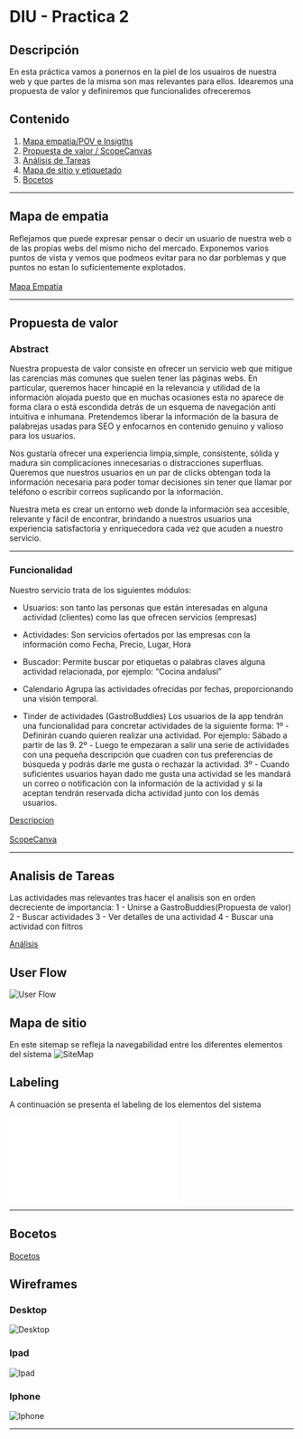 # DIU - Practica 2

## Descripción

En esta práctica vamos a ponernos en la piel de los usuairos de nuestra web y 
que partes de la misma son mas relevantes para ellos. 
Idearemos una propuesta de valor y definiremos que funcionalides ofreceremos

## Contenido

1. [Mapa empatia/POV e Insigths](#mapa-de-empatia)
2. [Propuesta de valor / ScopeCanvas](#propuesta-de-valor)
3. [Análisis de Tareas](#analisis-de-tareas)
4. [Mapa de sitio y etiquetado](#mapa-de-sitio)
5. [Bocetos](#bocetos)

---

## Mapa de empatia
Reflejamos que puede expresar pensar o decir un usuario de nuestra web o de las propias webs del mismo nicho del mercado. Exponemos varios puntos de vista y vemos que podmeos evitar para no dar porblemas y que puntos no estan lo suficientemente explotados.<br />  
[Mapa Empatia](Entrega/Entregables/Empathy%20Map%20Practica%202.pdf)

---

## Propuesta de valor
### Abstract
Nuestra propuesta de valor consiste en ofrecer un servicio web que mitigue las carencias más comunes que suelen tener las páginas webs. En particular, queremos hacer hincapié en la relevancia y utilidad de la información alojada puesto que en muchas ocasiones esta no aparece de forma clara o está escondida detrás de un esquema de navegación anti intuitiva e inhumana. Pretendemos liberar la información de la basura de palabrejas usadas para SEO y enfocarnos en contenido genuino y valioso para los usuarios.

Nos gustaría ofrecer una experiencia limpia,simple, consistente, sólida y madura sin complicaciones innecesarias o distracciones superfluas. Queremos que nuestros usuarios en un par de clicks obtengan toda la información necesaria para poder tomar decisiones sin tener que llamar por teléfono o escribir correos suplicando por la información. 

Nuestra meta es crear un entorno web donde la información sea accesible, relevante y fácil de encontrar, brindando a nuestros usuarios una experiencia satisfactoria y enriquecedora cada vez que acuden a nuestro servicio.

---

### Funcionalidad
Nuestro servicio trata de los siguientes módulos:
- Usuarios:
son tanto las personas que están interesadas en alguna actividad (clientes) como las que ofrecen servicios (empresas)

- Actividades:
Son servicios ofertados por las empresas con la información como Fecha, Precio, Lugar, Hora

- Buscador:
Permite buscar por etiquetas o palabras claves alguna actividad relacionada, por ejemplo: “Cocina andalusí”

- Calendario
Agrupa las actividades ofrecidas por fechas, proporcionando una visión temporal. 

- Tinder de actividades (GastroBuddies)
Los usuarios de la app tendrán una funcionalidad para concretar actividades de la siguiente forma:
1º - Definirán cuando quieren realizar una actividad. Por ejemplo: Sábado a partir de las 9.
2º - Luego te empezaran a salir una serie de actividades con una pequeña descripción que cuadren con tus preferencias de búsqueda y podrás darle me gusta o rechazar la actividad.
3º - Cuando suficientes usuarios hayan dado me gusta una actividad se les mandará un correo o notificación con la información de la actividad y si la aceptan tendrán reservada dicha actividad junto con los demás usuarios.

[Descripcion](Entrega/Entregables/descripcion%20y%20propuesta%20de%20valor.pdf)<br />  
[ScopeCanva](Entrega/Entregables/scopecanva.pdf)

---

## Analisis de Tareas

Las actividades mas relevantes tras hacer el analisis son en orden decreciente de importancia:
1 - Unirse a GastroBuddies(Propuesta de valor)
2 - Buscar actividades
3 - Ver detalles de una actividad
4 - Buscar una actividad con filtros

[Análisis](Entrega/Entregables/TASK_ANALYSIS.pdf)<br />

## User Flow
![User Flow](Entrega/Entregables/DIU_flow.png)

## Mapa de sitio
En este sitemap se refleja la navegabilidad entre los diferentes elementos del sistema
![SiteMap](Entrega/Entregables/DIU_sitemap.png)  


## Labeling
A continuación se presenta el labeling de los elementos del sistema

![Labeling](Entrega/Entregables/labelling.pdf)  

---

## Bocetos
[Bocetos](Entrega/Entregables/Bocetos.pdf)  

## Wireframes
### Desktop
![Desktop](Entrega/Entregables/wireframe_Desktop.png)

### Ipad
![Ipad](Entrega/Entregables/wireframe_iPad_Pro_11.png)

### Iphone
![Iphone](Entrega/Entregables/wireframe_iPhone_13_&_14.png)

---

